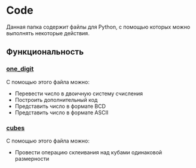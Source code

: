 # Code
Данная папка содержит файлы для Python, с помощью которых можно выполнять некоторые действия.
## Функциональность
### [one_digit](https://github.com/kihort-si/itmo/blob/main/discrete%20math/code/one_digit.cpp)
С помощью этого файла можно:
- Перевести число в двоичную систему счисления
- Построить дополнительный код
- Представить число в формате BCD
- Представить число в формате ASCII

### [cubes](https://github.com/kihort-si/itmo/blob/main/discrete%20math/code/cubes.cpp)
С помощью этого файла можно:
- Провести операцию склеивания над кубами одинаковой размерности